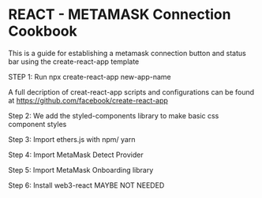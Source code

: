 #  REACT - METAMASK Connection Cookbook
This is a guide for establishing a metamask connection button and status bar using the create-react-app template

STEP 1:  Run npx create-react-app new-app-name

A full decription of creat-react-app scripts and configurations can be found at https://github.com/facebook/create-react-app 

Step 2:  We add the styled-components library to make basic css component styles

Step 3: Import ethers.js with npm/ yarn

Step 4:  Import MetaMask Detect Provider 

Step 5: Import MetaMask Onboarding library

Step 6: Install web3-react MAYBE NOT NEEDED